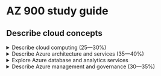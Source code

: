 # AZ 900 study guide

## Describe cloud concepts

<details>
  <summary>  Describe cloud computing (25—30%)  </summary>

- ### Define cloud computing

  > Cloud computing is the delivery of computing services over the internet.

- ### Describe the shared responsibility model

  > ![responsabilty model](https://docs.microsoft.com/en-us/learn/wwl-azure/describe-cloud-compute/media/shared-responsibility-b3829bfe.svg)

- ### Define cloud models, including public, private, and hybrid

  > | Private                                                           | Public                                                                    | Hybrid                                                                                                                      | Multi-cloud                                                                                                                          |
  > | ----------------------------------------------------------------- | ------------------------------------------------------------------------- | --------------------------------------------------------------------------------------------------------------------------- | ------------------------------------------------------------------------------------------------------------------------------------ |
  > | It’s a cloud built, controlled, and maintained by a single entity. It is required to be on a private network | built, controlled, and maintained by a third-party cloud provider         | uses both public and private clouds in an inter-connected environment                                                       | use multiple public cloud providers. Maybe you use different features from different cloud providers                                 |
  > | provides much greater control for the company and greater cost    | anyone that wants to purchase cloud services can access and use resources | users can flexibly choose which services to keep in public cloud and which to deploy to their private cloud infrastructure. | a multi-cloud environment you deal with two (or more) public cloud providers and manage resources and security in both environments. The company can augment on-premises resouces by proviind overflow capaciy.|
  >
  > > Azure Arc: set of technologies that helps manage your cloud environment

- ### Identify appropriate use cases for each cloud model

- ### Describe the consumption-based model

  > | CapEx                                                         | OpEx                                             |
  > | ------------------------------------------------------------- | ------------------------------------------------ |
  > | up-front expenditure to purchase or secure tangible resources | spending money on services or products over time |
  >
  > Cloud computing is opEx: you pay for the IT resources you use which helps you:
  >
  > - Plan and manage your operating costs.
  > - Run your infrastructure more efficiently.
  > - Scale as your business needs change.

- ### Compare cloud pricing models

## Describe the benefits of using cloud services

- ### Describe the benefits of high availability and scalability in the cloud

  > High availability focuses on ensuring maximum availability, regardless of disruptions or events that may occur. These guarantees are part of the service-level agreements (SLAs).
  > Scalability refers to the ability to adjust resources to meet demand
  > | Vertical scaling| Horizontal scaling |
  > | --------------- | ------------------ |
  > | need more processing power (add more CPUs or RAM to a VM) | add additional virtual machines or containers|

- ### Describe the benefits of reliability and predictability in the cloud

  > Reliability is the ability of a system to recover from failures and continue to function.
  > Predictability can be focused on performance predictability or cost predictability.
  > | Performance| Cost |
  > | --------------- | ------------------ |
  > | Autoscaling, load balancing, and high availability are just some of the cloud concepts that support performance predictability | forecasting the cost of the cloud spend|

- ### Describe the benefits of security and governance in the cloud

  > Governance
  >
  > - set templates help ensure that all your deployed resources meet corporate standards and government regulatory requirements.
  > - Cloud-based auditing helps flag any resource that’s out of compliance with your corporate standards and provides mitigation strategies
  > Security
  >
  > - cloud providers are typically well suited to handle things like distributed denial of service (DDoS) attacks
  > - maximum control of security (IAAS): lets you manage the operating systems and installed software
  > - Automatic patches and maintenanance (PAAS):

- ### Describe the benefits of manageability in the cloud

  > In the cloud, you can:
  >
  > - Automatically scale resource deployment based on need.
  > - Deploy resources based on a preconfigured template, removing the need for manual configuration.
  > - Monitor the health of resources and automatically replace failing resources.
  > - Receive automatic alerts based on configured metrics, so you’re aware of performance in real time.
  >   Using diffetent technologies such as:
  > - Through a web portal.
  > - Using a command line interface.
  > - Using APIs.
  > - Using PowerShell.

## Describe cloud service types

- ### Describe infrastructure as a service (IaaS)

  > ![iaas paas saas](https://docs.microsoft.com/en-us/learn/azure-fundamentals/fundamental-azure-concepts/media/iaas-paas-saas-575a09e9.png)
  >
  > - most flexible category of cloud services
  > - With IaaS, you’re essentially renting the hardware in a cloud datacenter, , but what you do with that hardware is up to you.
  >
- ### Describe platform as a service (PaaS)
  >
  > - middle ground between renting space in a datacenter (IAAS) and paying for a complete and deployed solution (SAAS)
  > - In a PaaS scenario, you don't have to worry about the licensing or patching for operating systems and databases.
  >
- ### Describe software as a service (SaaS)
  >
  > - The most complete cloud service model from a product perspective. Least flexible, it’s also the easiest to get up and running
  > - you’re essentially renting or using a fully developed application. Email, financial software, messaging applications, and connectivity software are all common examples of a SaaS implementation.
  >
- ### Identify appropriate use cases for each cloud service (IaaS, PaaS, SaaS)

  > Scenarios
  > | IAAS | PAAS | SAAS |
  > | --- | --- | --- |
  > |Lift-and-shift migration: You’re standing up cloud resources similar to your on-prem datacenter, and then simply moving the things running on-prem to running on the IaaS infrastructure. | Development framework: PaaS provides a framework that developers can build upon to develop or customize cloud-based applications | Email and messaging. Business productivity applications |
  > |Testing and development: You have established configurations for development and test environments that you need to rapidly replicate. You can stand up or shut down the different environments rapidly with an IaaS structure, while maintaining complete control. | Analytics or business intelligence: Tools provided as a service with PaaS allow organizations to analyze and mine their data, finding insights and patterns and predicting outcomes to improve forecasting, product design decisions, investment returns, and other business decisions. | Finance and expense tracking |

</details>

<details>
  <summary> Describe Azure architecture and services (35—40%) </summary>

## Describe the core architectural components of Azure

- ### Describe Azure regional, regional pairs, and sovereign regions
  
  > | Regional Pairs | Sovereign Regions |
  > | --- | --- |
  > |  Most Azure regions are paired with another region within the same geography (such as US, Europe, or Asia) at least 300 miles away   |  Sovereign regions are instances of Azure that are isolated from the main instance of Azure. You may need to use a sovereign region for compliance or legal purposes   |
  >
  > -
  >
  > -

- ### Describe availability zones
  >
  > - Availability zones are physically separate datacenters within an Azure region. Each availability zone is made up of one or more datacenters equipped with independent power, cooling, and networking
  > ![availability zone](https://docs.microsoft.com/en-gb/learn/wwl-azure/describe-core-architectural-components-of-azure/media/availability-zones-c22f95a3.png)
  > - Deploying two or more instances of an Azure virtual machine across two or more availability zones raises the virtual machine SLA to 99.99 percent. (from 99.9 percent)
  >
- ### Describe Azure datacenters
  >
  > - the datacenters are the same as large corporate datacenters. They’re facilities with resources arranged in racks, with dedicated power, cooling, and networking infrastructure

- ### Describe Azure resources and resource groups

  > ![azure resources and resource groups](https://docs.microsoft.com/en-gb/learn/wwl-azure/describe-core-architectural-components-of-azure/media/account-scope-levels-9ceb3abd.png)
  >
  > - A resource is the basic building block of Azure. Anything you create, provision, deploy, etc. is a resource
  > - Resource groups are simply groupings of resources. When you create a resource, you’re required to place it into a resource group. While a resource group can contain many resources, a single resource can only be in one resource group at a time.
  > - When you apply an action to a resource group, that action will apply to all the resources within the resource group
  > - If you delete a resource group, all the resources will be deleted
  > - If you grant or deny access to a resource group, you’ve granted or denied access to all the resources within the resource group

- ### Describe subscriptions

  > - subscriptions are a unit of management, billing, and scale. Similar to how resource groups are a way to logically organize resources, subscriptions allow you to logically organize your resource groups and facilitate billing.
  > - An account can have multiple subscriptions, but it’s only required to have one
  > - A subscription provides you with authenticated and authorized access to Azure products and services.
  > - You can use Azure subscriptions to define boundaries around Azure products, services, and resources
  >
  >  | Billing boundary | Access control boundary |
  >  | --- | --- |
  >  | determines how an Azure account is billed for using Azure     |  Azure applies access-management policies at the subscription level, and you can create separate subscriptions to reflect different organizational structures   |
  >  |  You can create multiple subscriptions for different types of billing requirements | This billing model allows you to manage and control access to the resources that users provision with specific subscriptions|
  >
  > - You can create additional subscription to sepearate:
  > >
  > > - Environments: to setup separate enviroments for prod and dev
  > > - Organizational structures: to manage contorl access to resoruces for users in different subscriptions
  > > - Billing: separate billing for prod and dev
  > >
- ### Describe management groups
  >
  > - Azure management groups provide a level of scope above subscriptions.  You organize subscriptions into containers called management groups and apply governance conditions to the management groups.
  > - All subscriptions within a management group automatically inherit the conditions applied to the management group
  >

- ### Describe the hierarchy of resource groups, subscriptions, and management groups
  >
  > - ![mgmt groups, subscriptions and resource group hierarchy](https://docs.microsoft.com/en-gb/learn/wwl-azure/describe-core-architectural-components-of-azure/media/management-groups-subscriptions-dfd5a108.png)
  >
## Describe Azure compute and networking services

- ### Compare compute types, including container instances, virtual machines (VMs), and functions

  | Container Instances                                                                                                                       | Virtual Machines                                             | Functions                                                                                                                                                                                                                                                                                                                                                                                     |
  | ----------------------------------------------------------------------------------------------------------------------------------------- | ------------------------------------------------------------ | --------------------------------------------------------------------------------------------------------------------------------------------------------------------------------------------------------------------------------------------------------------------------------------------------------------------------------------------------------------------------------------------- |
  | Containers are a virtualization environment.\
   You can run multiple containers on a virtual host\
   You don't have to manage the OS | IAAS where you need to set Size, Storage disk and networking | Azure Functions is an event-driven, serverless compute option that doesn’t require maintaining virtual machines or containers. It is ideal when you're only concerned about the code running your service and not about the underlying platform or infrastructure\
    Functions scale automatically based on demand\
   you're only charged for the CPU time used while your function runs |

- ### Describe VM options: including Azure Virtual Machines, Azure Virtual Machine Scale Sets, availability sets, and Azure Virtual Desktop

  > | Azure Virtual Machine scale sets                                                                                                                | Azure Virtual Machine availability sets                                                                                                                                                                            | Azure Virtual Desktop                                                                                                                                                                                                                                                         |
  > | ----------------------------------------------------------------------------------------------------------------------------------------------- | ------------------------------------------------------------------------------------------------------------------------------------------------------------------------------------------------------------------ | ----------------------------------------------------------------------------------------------------------------------------------------------------------------------------------------------------------------------------------------------------------------------------- |
  > | let you create and manage a group of identical, load-balanced VMs                                                                               | Availability sets are designed to ensure that VMs stagger updates and have varied power and network connectivity, preventing you from losing all your VMs with a single network or power failure.                  | Is a desktop and application virtualization service that runs on the cloud. It enables you to use a cloud-hosted version of Windows from any location                                                                                                                         |
  > | Scale sets allow you to centrally manage, configure, and update a large number of VMs                                                           | The update domain groups VMs that can be rebooted at the same time. This allows you to apply updates while knowing that only one update domain grouping will be offline at a time                                  | Provides centralized security management for users' desktops with Azure Active Directory.\
   You can enable multifactor authentication to secure user sign-ins. An azure multi-factor authentication server is ONLY REQUIRED for authentication when support users locate on on-premises Active Directory \
   You can also secure access to data by assigning granular role-based access controls (RBACs) to users. |
  > | The number of VM instances can automatically increase or decrease in response to demand, or you can set it to scale based on a defined schedule | The fault domain groups your VMs by common power source and network switch. This helps protect against a physical power or networking failure as the Vms are connected to different power and networking resources | the data and apps are separated from the local hardware.\
   user sessions are isolated in both single and multi-session environments\
                                                                                                                                    |

- ### Describe resources required for virtual machines
  >
  > - Size (purpose, number of processor cores, and amount of RAM)
  > - Storage disks (hard disk drives, solid state drives, etc.)
  > - Networking (virtual network, public IP address, and port configuration)
  >
- ### Describe application hosting options, including the Web Apps feature of Azure App Service, containers, and virtual machines

  > If you need to host your application on Azure, you might initially turn to a virtual machine (VM) or container. There are other hosting options that you can use with Azure, including Azure App Service.\
  >
  > Azure App Service is an HTTP-based service for hosting web applications, REST APIs, and mobile back ends. It offers automatic scaling and high availability
  >
  > - Deployment and management are integrated into the platform.
  > - Endpoints can be secured.
  > - Sites can be scaled quickly to handle high traffic loads.
  > - The built-in load balancing and traffic manager provide high availability.
  >   | Web apps | Api apps | WebJobs | Mobile apps |
  >
  >   | --- | --- | --- | --- |

- ### Describe virtual networking, including the purpose of Azure Virtual Networks, Azure virtual subnets, peering, Azure DNS, Azure VPN Gateway, and Azure ExpressRoute

  > - Azure Virtual Networking and Azure Virtual subnets enable Azure resources, such as VMs, web apps, and databases, to communicate with each other, with users on the internet, and with your on-premises client computers.
  >
  > > Isolation and segmentation:
  > >
  > > > - Azure virtual network allows you to create multiple isolated virtual networks.
  > > Communicate between Azure resources
  > > > - Virtual networks can connect not only VMs but other Azure resources, such as the App Service Environment for Power Apps, Azure Kubernetes Service, and Azure virtual machine scale sets.
  > > > - Service endpoints can connect to other Azure resource types, such as Azure SQL databases and storage accounts. This approach enables you to link multiple Azure resources to virtual networks to improve security and provide optimal routing between resources
  > > Communicate with on-premises resources
  > > > Azure virtual networks enable you to link resources together in your on-premises environment and within your Azure subscription. There are three mechanisms for you to achieve this connectivity:
  > > > - Point-to-site virtual private network connections are from a computer outside your organization back into your corporate network.\
  The client computer initiates an encrypted VPN connection to connect to the Azure virtual network.
  > > > - Site-to-site virtual private networks link your on-premises VPN device or gateway to the Azure VPN gateway in a virtual network.\
   The connection is encrypted and works over the internet.
  > > > - Azure ExpressRoute provides a dedicated private connectivity to Azure that doesn't travel over the internet.
  >>> ![express route](https://docs.microsoft.com/en-us/learn/azure-fundamentals/azure-networking-fundamentals/media/azure-connectivity-models-4deabab1.png)
  > > Route network traffic
  > > > By default, Azure routes traffic between subnets on any connected virtual networks, on-premises networks, and the internet. To ovveride these settings you can:
  > > >
  > > > - Route tables allow you to define rules about how traffic should be directed. You can create custom route tables that control how packets are routed between subnets
  > > > - Border Gateway Protocol (BGP) works with Azure VPN gateways, Azure Route Server, or Azure ExpressRoute to propagate on-premises BGP routes to Azure virtual networks.
  > > Filter network traffic
  > > > Azure virtual networks enable you to filter traffic between subnets by using the following approaches:
  > > >
  > > > - Network security groups are Azure resources that can contain multiple inbound and outbound security rules. You can define these rules to allow or block traffic, based on factors such as source and destination IP address, port, and protocol
  > > > - Network virtual appliances are specialized VMs that can be compared to a hardened network appliance. A network virtual appliance carries out a particular network function, such as running a firewall or performing wide area network (WAN) optimization
  > > Connect virtual networks (Peering)
  > > > You can link virtual networks together by using virtual network peering. These virtual networks can be in separate regions, which allows you to create a global interconnected network through Azure.\
   Peering allows two virtual networks to connect directly to each other. Network traffic between peered networks is private, and travels on the Microsoft backbone network, never entering the public internet.\
  > > > User-defined routes (UDR) allow you to control the routing tables between subnets within a virtual network or between virtual networks. This allows for greater control over network traffic flow.

- ### Virtual private networks

  > [link](https://docs.microsoft.com/en-gb/learn/modules/describe-azure-compute-networking-services/10-virtual-private-networks)
  >
  > - uses an encrypted tunnel within another network. VPNs are typically deployed to connect two or more trusted private networks to one another over an untrusted network (typically the public internet)\
   Traffic is encrypted while traveling over the untrusted network to prevent eavesdropping or other attacks. VPNs can enable networks to safely and securely share sensitive information

- ### VPN gateways

  > A VPN gateway is a type of virtual network gateway. Azure VPN Gateway instances are deployed in a dedicated subnet of the virtual network and enable the following connectivity
  >
  > - Connect on-premises datacenters to virtual networks through a site-to-site connection.
  > - Connect individual devices to virtual networks through a point-to-site connection.
  > - Connect virtual networks to other virtual networks through a network-to-network connection
  > When you deploy a VPN gateway, you specify the VPN type: either policy-based or route-based
  > | Policy-based VPN |  Route-based gateways |
  > | --- | --- |
  > |  specify statically the IP address of packets that should be encrypted through each tunnel |  IP routing (either static routes or dynamic routing protocols) decides which one of these tunnel interfaces to use when sending each packet. are the preferred connection method for on-premises devices |
  > | | Connections between virtual networks\
   Point-to-site connections\
   Multisite connections\
   Coexistence with an Azure ExpressRoute gateway  |
  > By default, VPN gateways are deployed as two instances in an active/standby
  
- ### Azure ExpressRoute

  > [link](https://docs.microsoft.com/en-gb/learn/modules/describe-azure-compute-networking-services/11-expressroute)\
  >
  > Azure ExpressRoute lets you extend your on-premises networks into the Microsoft cloud over a private connection, with the help of a connectivity provider. This connection is called an ExpressRoute Circuit.\
  > IT IS NOT USED TO SECURE TRAFFIC BETWEEN PRIVATE NETWORKS
   This allows you to connect offices, datacenters, or other facilities to the Microsoft cloud. Each location would have its own ExpressRoute circuit.
  >
  > - Connectivity can be from an any-to-any (IP VPN) network, a point-to-point Ethernet network, or a virtual cross-connection through a connectivity provider at a colocation facility
  > - ExpressRoute connections don't go over the public Internet. (reliability, faster, consistent latencies, and higher security than typical connections over the Internet)
  >
- ### Azure DNS

  > [link](https://docs.microsoft.com/en-gb/learn/modules/describe-azure-compute-networking-services/12-domain-name-system)
  > Azure DNS is a hosting service for DNS domains that provides name resolution by using Microsoft Azure infrastructure
  >
  > - DNS domains in Azure DNS are hosted on Azure's global network of DNS name servers, providing resiliency and high availability
  > - Azure DNS is based on Azure Resource Manager, which provides features such as:
  >
  > > - Azure role-based access control (Azure RBAC) to control who has access to specific actions for your organization.
  > > - Activity logs to monitor how a user in your organization modified a resource or to find an error when troubleshooting.
  > > - Resource locking to lock a subscription, resource group, or resource. Locking prevents other users in your organization from accidentally deleting or modifying critical resources.
  >
  > - you can manage your domains and records with the Azure portal, Azure PowerShell cmdlets, and the cross-platform Azure CLI. you can also use REST and API

- ### Define public and private endpoints

  > | Public                                                                   | Private                                                                                                             |
  > | ------------------------------------------------------------------------ | ------------------------------------------------------------------------------------------------------------------- |
  > | have a public IP address and can be accessed from anywhere in the world. | exist within a virtual network and have a private IP address from within the address space of that virtual network. |

## Describe Azure storage services

- ### Compare Azure storage services

- ### Describe storage tiers

- ### Describe redundancy options
  >
  >
  > - Redundancy ensures that your storage account meets its availability and durability targets even in the face of failures.
  > - Redundancy in the primary region:
  > Data in an Azure Storage account is always replicated three times in the primary region
  >
  >> - Locally redundant storage: LRS is the lowest-cost redundancy option and offers the least durability compared to other options.\
  LRS provides at least 11 nines of durability (99.999999999%) of objects over a given year.
  >> - Zone-redundant storage: ZRS replicates your Azure Storage data synchronously across three Azure availability zones in the primary region.\
  ZRS offers durability for Azure Storage data objects of at least 12 nines (99.9999999999%) over a given year
  >>
  > - Redundancy in a secondary region:
  > For applications requiring high durability, you can choose to additionally copy the data in your storage account to a secondary region that is hundreds of miles away from the primary region
  >
  >> - Geo-redundant storage:  GRS copies your data synchronously three times within a single physical location in the primary region using LRS. It then copies your data asynchronously to a single physical location in the secondary region (the region pair) using LRS\
  GRS offers durability for Azure Storage data objects of at least 16 nines (99.99999999999999%) over a given year
  >> - Geo-zone-redundant storage:  Data in a GZRS storage account is copied across three Azure availability zones in the primary region (similar to ZRS) and is also replicated to a secondary geographic region, using LRS, for protection from regional disaster
  >>
- ### Describe storage account options and storage types

  > |Azure Blobs| Azure Files | Azure Queues | Azure Disks |
  > | --- | ---| ---| ---|
  > | A massively scalable object store for text and binary data. Also includes support for big data analytics through Data Lake Storage Gen2 | Managed file shares for cloud or on-premises deployments | A messaging store for reliable messaging between application components | Block-level storage volumes for Azure VMs.  Azure Files ensures the data is encrypted at rest, and the SMB protocol ensures the data is encrypted in transit. |
  > | URLs, the Azure Storage REST API, Azure PowerShell, Azure CLI, or an Azure Storage client library |  PowerShell cmdlets and Azure CLI can be used to create, mount, and manage Azure file shares as well as Azure portal and Azure Storage Explore.  | |  |
  > | | | |
  >>
  > - Blob storage tiers:
  >>
  >> - Hot access tier: Optimized for storing data that is accessed frequently (for example, images for your website).
  >>
  >> - Cool access tier: Optimized for data that is infrequently accessed and stored for at least 30 days (for example, invoices for your customers).
  >>
  >> - Archive access tier: Appropriate for data that is rarely accessed and stored for at least 180 days, with flexible latency requirements (for example, long-term backups).
  >>
  >> - Only the hot and cool access tiers can be set at the account level. The archive access tier isn't available at the account level.
  >>
- ### Identify options for moving files, including AzCopy, Azure Storage Explorer, and Azure File Sync

  > | AZCopy | Azure Storage Explorer | Azure File Sync |
  > | --- | --- | --- |
  > | command-line utility that you can use to copy blobs or files to or from your storage account    | standalone app that provides a graphical interface to manage files and blobs in your Azure Storage Account. It works on Windows, macOS, and Linux.     |  tool that lets you centralize your file shares in Azure Files and keep the flexibility, performance, and compatibility of a Windows file server.  it will automatically stay bi-directionally synced with your files in Azure   |

- ### Describe migration options, including Azure Migrate and Azure Data Box
  >
  > - Azure Migrate: migrate from an on-premises environment to the cloud
  > - Azure Data Box: physical migration service that helps transfer large amounts of data(data sizes larger than 40 TB).
  >

## Describe Azure identity, access, and security

- ### Describe directory services in Azure, including Azure Active Directory (Azure AD) and Azure Active Directory Domain Services (Azure AD DS)
  >
  > - Azure Active Directory (Azure AD) is a directory service that enables you to sign in and access both Microsoft cloud applications and cloud applications that you develop. It is Microsoft's cloud-based identity and access management service.  Azure AD can detect sign-in attempts from unexpected locations or unknown devices
  > - Choose premium if you want to piublish on-premises web apps using AD and if you want your on-premise user to be able to reset their own password. SSO is available with free
  > - Services offered by Azure AD:
  >  
  > | Authentication | Single sign-on | Application Management | Device Management |
  > | --- | --- | --- | --- |
  > | verifying identity to access applications and resources | enables you to remember only one username and one password to access multiple applications | You can manage your cloud and on-premises apps | supports the registration of devices. Registration enables devices to be managed through tools like Microsoft Intune
  >
  > - ![azure-ad-connect](https://docs.microsoft.com/en-us/learn/azure-fundamentals/secure-access-azure-identity-services/media/3-azure-ad-connect.png)
  > - Azure AD Connect connect your existing Active Directory installation (on-premise) with Azure AD (cloud)
  > - Azure AD Connect synchronizes changes between both identity systems, so you can use features like SSO, multifactor authentication, and self-service password reset under both systems.
  > - Password writeback is a feature enabled with Azure AD Connect that allows password changes in the cloud to be written back to an existing on-premises directory in real time.
  >
  > - Azure Active Directory Domain Services: is a service that provides managed domain services such as domain join, group policy, lightweight directory access protocol (LDAP), and Kerberos/NTLM authentication
  > - An Azure AD DS managed domain lets you run legacy applications in the cloud that can't use modern authentication method
  > - Azure AD DS integrates with your existing Azure AD tenant. This integration lets users sign into services and applications connected to the managed domain using their existing credentials

- ### Describe authentication methods in Azure, including single sign-on (SSO), multifactor authentication, and passwordless
  >
  > - Authentication is the process of establishing the identity of a person, service, or device. It requires the person, service, or device to provide some type of credential to prove who they are.
  > ![authN-authZ](https://docs.microsoft.com/en-us/learn/azure-fundamentals/secure-access-azure-identity-services/media/2-id-card-access.png)
  > - Single sign-on (SSO) enables a user to sign in one time and use that credential to access multiple resources and applications from different providers. For SSO to work, the different applications and providers must trust the initial authenticator
  > - Multifactor authentication is the process of prompting a user for an extra form (or factor) of identification during the sign-in process.
  > - Azure AD Multi-Factor Authentication is a Microsoft service that provides multifactor authentication capabilities. It provides an additional form of authentication during sign-in, such as a phone call or mobile app notification
  > - Passwordless authentication methods are more convenient because the password is removed and replaced with something you have, plus something you are, or something you know
  >
  >
- ### Describe external identities and guest access in Azure
  >
  > - An external identity is a person, device, service, etc. that is outside your organization. Azure AD External Identities refers to all the ways you can securely interact with users outside of your organization
  >
- ### Describe Azure AD Conditional Access
  >
  > - Conditional Access is a tool that Azure Active Directory uses to allow (or deny) access to resources based on identity signals\
  A user might not be challenged for second authentication factor if they're at a known location. However, they might be challenged for a second authentication factor if their sign-in signals are unusual or they're at an unexpected location
  > - To use Conditional Access, you need an Azure AD Premium P1 or P2 license. If you have a Microsoft 365 Business Premium license, you also have access to Conditional Access features
  >
- ### Describe Azure role-based access control (RBAC)
  >
  > - Azure RBAC provides built-in roles that describe common access rules for cloud resources.
  > - Role-based access control is applied to a scope, which is a resource or set of resources that this access applies to.\
  ![rbac](https://docs.microsoft.com/en-gb/learn/wwl-azure/describe-azure-identity-access-security/media/role-based-access-scope-4b12a8f3.png)
  > - Azure RBAC is hierarchical, in that when you grant access at a parent scope, those permissions are inherited by all child scopes
  > - Azure RBAC is enforced on any action that's initiated against an Azure resource that passes through Azure Resource Manage
  > - When you assign the Owner role to a user at the management group scope, that user can manage everything in all subscriptions within the management group.
  > - When you assign the Reader role to a group at the subscription scope, the members of that group can view every resource group and resource within the subscription.
  > - When you assign the Contributor role to an application at the resource group scope, the application can manage resources of all types within that resource group, but not other resource groups within the subscription.

- ### Describe the concept of Zero Trust
  >
  > - Zero Trust is a security model that assumes the worst case scenario and protects resources with that expectation
  > - Trust security model, which is based on these guiding principles:
  >
  >|Verify explicitly | Use least privilege access| Assume breach|
  > |---|---|---|
  > |Always authenticate and authorize based on all available data points.| Limit user access with Just-In-Time and Just-Enough-Access (JIT/JEA), risk-based adaptive policies, and data protection.|  Minimize blast radius and segment access. Verify end-to-end encryption. Use analytics to get visibility, drive threat detection, and improve defenses.|

- ### Describe the purpose of the defense in depth model
  >
  > - The objective of defense-in-depth is to protect information and prevent it from being stolen by those who aren't authorized to access it.\
  A defense-in-depth strategy uses a series of mechanisms to slow the advance of an attack that aims at acquiring unauthorized access to data.
  >
  > ![in-depth defense](https://docs.microsoft.com/en-gb/learn/wwl-azure/describe-azure-identity-access-security/media/defense-depth-486afc12.png)
  >
  > - Each layer provides protection so that if one layer is breached, a subsequent layer is already in place to prevent further exposure. This approach removes reliance on any single layer of protection.
  >
  > | The physical security layer | The identity and access layer| The perimeter layer | The network layer | The compute layer| The application layer | The data layer|  
  > |---| --- | ---| --- | ---| --- |---|
  > |the first line of defense to protect computing hardware in the datacenter |controls access to infrastructure and change control | uses distributed denial of service (DDoS) protection to filter large-scale attacks before they can cause a denial of service for users | limits communication between resources through segmentation and access controls. | secures access to virtual machines.| helps ensure that applications are secure and free of security vulnerabilities. | controls access to business and customer data that you need to protect |

- ### Describe Azure Firewall
  >
  > - A firewall is a network security device that monitors incoming and outgoing network traffic and decides whether to allow or block specific traffic based on a defined set of security rules
  > - Azure Firewall is a managed, cloud-based network security service that helps protect resources in your Azure virtual networks.
  > - Azure Firewall provides a central location to create, enforce, and log application and network connectivity policies across subscriptions and virtual networks.
  > - The service is integrated with Azure Monitor to enable logging and analytics.
  >
- ### Describe  Azure DDoS Protection
  >
  > - DDoS Protection identifies the attacker's attempt to overwhelm the network and blocks further traffic from them, ensuring that traffic never reaches Azure resources. Legitimate traffic from customers still flows into Azure without any interruption of service
  >>
  >> - The Basic service tier is automatically enabled for free as part of your Azure subscription.
  >> - The Standard service tier provides additional mitigation capabilities that are tuned specifically to Azure Virtual Network resources

- ### Describe the purpose of Microsoft Defender for Cloud
>
> - Defender for Cloud is a monitoring tool for security posture management and threat protection. It monitors your cloud, on-premises, hybrid, and multi-cloud environments to provide guidance and notifications aimed strengthening your security posture
> - in the regulatory compliance dashboard you can see the number of passing and failing assesments and overall complaince score
> - ![defender for cloud](https://docs.microsoft.com/en-us/azure/defender-for-cloud/media/secure-score-security-controls/single-secure-score-via-mobile.png)
> - When necessary, Defender for Cloud can automatically deploy a Log Analytics agent to gather security-related data.\
For Azure machines, deployment is handled directly.\
For hybrid and multi-cloud environments, Microsoft Defender plans are extended to non Azure machines with the help of Azure Arc
> - Recommendations help you reduce the attack surface across each of your resources.
> - The list of recommendations is enabled and supported by the Azure Security Benchmark.\
This Microsoft-authored, Azure-specific, benchmark provides a set of guidelines for security and compliance best practices based on common compliance frameworks.
> - Defender for Cloud groups the recommendations into security controls and adds a secure score value to each control
> - Defender for Cloud fills three vital needs as you manage the security of your resources and workloads in the cloud and on-premises:
>>
>> - Continuously assess: Know your security posture.\
Identify and track vulnerabilities.
>> - Secure: Harden resources and services with Azure Security Benchmark.
>> - Defend: Detect and resolve threats to resources, workloads, and services.

</details>
  
<details>
  <summary> Explore Azure database and analytics services </summary>

## Descibe azure databases and analytics services

- ### Explore Azure SQL Database
  >
  > - Azure SQL Database is a platform as a service (PaaS) database engine. It handles most of the database-management functions — such as upgrading, patching, backups, and monitoring — without user involvemen
  > - You can migrate your existing SQL Server databases with minimal downtime by using the Azure Database Migration Service
  > - Azure SQL Database only uses the default SQL_Latin1_General_CP1_CI_AS server collation

- ### Explore Azure database for MySQL
  >
  > - Azure Database for MySQL (PaaS)is a relational database service in the cloud and it's based on the MySQL Community Edition database engine, versions 5.6, 5.7, and 8.0
  > - Azure Database for MySQL is the logical choice for existing LAMP stack applications

- ### Explore Azure Database for PostgreSQL
  >
  > - Azure Database for PostgreSQL is a relational database service in the cloud. The server software is based on the community version of the open-source PostgreSQL database engine
  > - Azure Database for PostgreSQL is available in two deployment options:
  >>
  >> - Single Server: The Single Server deployment option offers three pricing tiers:
  >>
  >>   | Basic|  General Purpose| Memory Optimized |
  >>    | --- | --- | --- |
  >> - Hyperscale (Citus): The Hyperscale (Citus) option horizontally scales queries across multiple machines by using sharding\
  >>   It serves applications that require greater scale and performance, generally workloads that are approaching, or already exceed, 100 GB of data
  >
- ### Explore Azure SQL Managed Instance

  > - Azure SQL Managed Instance is a scalable cloud data service that provides the broadest SQL Server database engine compatibility with all the benefits of a fully managed platform as a service
  > - supports cyrillic caracters
  > - Azure SQL Managed Instance makes it easy to migrate your on-premises data on SQL Server to the cloud using the Azure Database Migration Service (DMS) or native backup and restore
  > ![migrations steps](https://docs.microsoft.com/en-us/learn/azure-fundamentals/azure-database-fundamentals/media/migration-process-flow-small-a899c59c.png)

- ### Explore big data and analytics
>
> - Microsoft Azure supports a broad range of technologies and services to provide big data and analytic solutions
>
> |Azure Synapse Analytics| Azure HDInsight| Azure Databricks| Azure Data Lake Analytics|
> | ---|---|---|---|
> |is a limitless analytics service that brings together enterprise-data warehousing and big-data analytics| is a fully managed, open-source analytics service for enterprises|helps you unlock insights from all your data and build artificial intelligence solutions| is an on-demand analytics job service that simplifies big data|
> |You have a unified experience to ingest, prepare, manage, and serve data for immediate business intelligence and machine learning needs|You can run popular open-source frameworks and create cluster types such as Apache Spark, Apache Hadoop, Apache Kafka, Apache HBase, Apache Storm, and Machine Learning Services|Azure Databricks supports Python, Scala, R, Java, and SQL, as well as data science frameworks and libraries including TensorFlow, PyTorch, and scikit-learn|The analytics service can handle jobs of any scale instantly by setting the dial for how much power you need. You only pay for your job when it's running, making it more cost-effective|

</details>
<details>
  <summary> Describe Azure management and governance (30—35%) </summary>

## Describe cost management in Azure

- ### Describe factors that can affect costs in Azure
  >
  > - That OpEx cost can be impacted by many factors. Some of the impacting factors are:
  >
  > |Resource type | Consumption | Maintenance | Geography | Subscription type | Azure Marketplace |
  > | --- | --- |--- |--- |--- |--- |
  > || If you use more compute this cycle, you pay more. If you use less in the current cycle, you pay less||Creating the same storage account in different regions may show different costs |Some Azure subscription types also include usage allowances, which affect costs.||
  > ||Azure also offers the ability to commit to using a set amount of cloud resources in advance and receiving discounts on those “reserved” resources||| Azure free trial subscription provides access to a number of Azure products that are free for 12 months. It also includes credit to spend within your first 30 days of sign-up. You'll get access to more than 25 products that are always free (based on resource and region availability).||

- ### Compare the Pricing calculator and the Total Cost of Ownership (TCO) calculator
  >
  > - The Azure pricing calculator is designed to give you an estimated cost for provisioning resources in Azure.\
  The pricing calculator’s focus is on the cost of provisioned resources in Azure.
  > - The TCO calculator is designed to help you compare the costs for running an on-premises infrastructure compared to an Azure Cloud infrastructure
  > - The TCO calculator involves three step
  > ![Tco calculator steps](https://docs.microsoft.com/en-gb/learn/wwl-azure/describe-cost-management-azure/media/total-cost-ownership-calculator-steps-76e927a5.png)
  >
- ### Describe the Azure Cost Management and Billing tool
  >
  > - Cost Management is a SAAS that provides the ability to quickly check Azure resource costs, create alerts based on resource spend, and create budgets that can be used to automate management of resources.
  > Cost analysis is a subset of Cost Management that provides a quick visual for your Azure costs.\
  It allows you to  analyze your organizational costs. You can view aggregated costs by organization to understand where costs are accrued and to identify spending trends
  > Cost alerts provide a single location to quickly check on all of the different alert types that may show up in the Cost Management service. Three types of alerts:
  >
  > | Budget | Credit |  Department spending quota|
  > | --- | --- | --- |
  > | notify you when spending, based on usage or cost, reaches or exceeds the amount defined in the alert condition of the budget. | Credit alerts notify you when your Azure credit monetary commitments are consumed| Department spending quota alerts notify you when department spending reaches a fixed threshold of the quota|
  > |Budget alerts are generated automatically whenever the budget alert conditions are met|Credit alerts are generated automatically at 90% and at 100% of your Azure credit balance|Whenever a threshold is met, it generates an email to department owners, and appears in cost alerts|
  >
  > - A budget is where you set a spending limit for Azure. You can set budgets based on a subscription, resource group, service type, or other criteria. When you set a budget, you will also set a budget alert. When the budget hits the budget alert level, it will trigger a budget alert that shows up in the cost alerts area.
  > - Azure Reservations are a benefit offered by Microsoft that can save you up to 72% as compared to pay-as-you-go prices.
  > - The cost of Azure products, services, and resources can vary across locations and regions. If possible, you should use them in those locations and regions where they cost less.
  > - Over time, one way to reduce costs is to gradually move IaaS workloads to run on platform as a service (PaaS) services.
  >
- ### Describe the purpose of tags
  >
  > - Tags provide extra information, or metadata, about your resources. It is a way to organize resources.
  > - You can add, modify, or delete resource tags through Windows PowerShell, the Azure CLI, Azure Resource Manager templates, the REST API, or the Azure portal.
  > - You can use Azure Policy to enforce tagging rules and conventions.

## Describe features and tools in Azure for governance and compliance

- ### Describe the purpose of Azure Policy
  >
  > - Azure Policy is a service in Azure that enables you to create, assign, and manage policies that control or audit your resources
  > - Azure Policy enables you to define both individual policies and groups of related policies, known as initiatives
  > - Azure Policies are inherited, so if you set a policy at a high level, it will automatically be applied to all of the groupings that fall within the parent
  > - An Azure Policy initiative is a way of grouping related policies together. The initiative definition contains all of the policy definitions to help track your compliance state for a larger goal

- ### Describe the purpose of Azure Blueprints
  >
  > - Azure Blueprints lets you standardize cloud subscription or environment deployments. Instead of having to configure features like Azure Policy for each new subscription, with Azure Blueprints you can define repeatable settings and policies that are applied as new subscriptions are created
  > - Each component in the blueprint definition is known as an artifact. \
  It is possible for artifacts to have no additional parameters (configurations)
  > - Azure Blueprints are version-able
  > - Blueprints are JSON files

- ### Describe Cloud Adoption Framework for Azure
  >
  > - The Cloud Adoption Framework helps you create and implement the business and technology strategies needed to succeed in the cloud
  > - ![cloud adoption framework](https://docs.microsoft.com/en-us/learn/azure-fundamentals/build-cloud-governance-strategy-azure/media/2-framework-stages-9b54ccbe.png)
  >
  >
- ### Describe the purpose of resource locks
  >
  > - A resource lock prevents resources from being accidentally deleted or changed.
  > - two types of resource locks:
  >>
  >> - Delete means authorized users can still read and modify a resource, but they can't delete the resource.
  >> - ReadOnly means authorized users can read a resource, but they can't delete or update the resource. Applying this lock is similar to restricting all authorized users to the permissions granted by the Reader role
  > You can manage resource locks from the Azure portal, PowerShell, the Azure CLI, or from an Azure Resource Manager templat

- ### Describe the purpose of the Service Trust Portal
  >
  > - The Microsoft Service Trust Portal is a portal that provides access to various content, tools, and other resources about Microsoft security, privacy, and compliance practices.

## Describe features and tools for managing and deploying Azure resources

- ### Describe the Azure portal
  >
  > - The Azure portal is a web-based, unified console that provides an alternative to command-line tools. With the Azure portal, you can manage your Azure subscription by using a graphical user interface

- ### Describe Azure Cloud Shell, including Azure CLI and Azure PowerShell
  >
  > - Azure Cloud Shell is a browser-based shell tool that allows you to create, configure, and manage Azure resources using a shell. Azure Cloud Shell support both Azure PowerShell and the Azure Command Line Interface (CLI), which is a Bash shell
  > - Azure PowerShell is a shell with which developers, DevOps, and IT professionals can run commands called command-lets (cmdlets). These commands call the Azure REST API to perform management tasks in Azure
  > - The Azure CLI is functionally equivalent to Azure PowerShell, with the primary difference being the syntax of commands. While Azure PowerShell uses PowerShell commands, the Azure CLI uses Bash commands.

- ### Describe the purpose of Azure Arc
  >
  > - Azure Arc simplifies governance and management by delivering a consistent multi-cloud and on-premises management platform
  > - Azure Arc provides a centralized, unified way to:
  >
  >> - Manage your entire environment together by projecting your existing non-Azure resources into ARM.
  >> - Manage multi-cloud and hybrid virtual machines, Kubernetes clusters, and databases as if they are running in Azure.
  >> - Use familiar Azure services and management capabilities, regardless of where they live.
  >> - Continue using traditional ITOps while introducing DevOps practices to support new cloud and native patterns in your environment.
  >> - Configure custom locations as an abstraction layer on top of Azure Arc-enabled Kubernetes clusters and cluster extensions.

- ### Describe Azure Resource Manager and Azure Resource Manager templates (ARM templates)
  >
  > - Azure Resource Manager (ARM) is the deployment and management service for Azure. It provides a management layer that enables you to create, update, and delete resources in your Azure account
  > - A Resource Manager template is a JSON file that defines what you want to deploy to Azure
  > - ARM templates are another example of infrastructure as code at work.
  > - ou can describe the resources you want to use in a declarative JSON format. With an ARM template, the deployment code is verified before any code is run
  >
  >
## Describe monitoring tools in Azure

- ### Describe the purpose of Azure Advisor
  >
  > - Azure Advisor evaluates your Azure resources and makes recommendations to help improve reliability, security, and performance
  > - Azure Advisor integrates with Microsoft Defender for Cloud to help prevent, detetct and respond to threats to Azure resources.
  > - The recommendations are available via the Azure portal and the API, and you can set up notifications to alert you to new recommendations.
  > - When you're in the Azure portal, the Advisor dashboard displays personalized recommendations for all your subscriptions
  >
  > | Reliability| Security |  Performance  |Operational Excellence  |Cost |
  > | --- |--- |--- |--- |--- |
  > | Used to ensure and improve the continuity of your business-critical applications| Used to detect threats and vulnerabilities that might lead to security breaches.| Used to improve the speed of your applications| Used to help you achieve process and workflow efficiency, resource manageability, and deployment best practices| Azure Advisor identifies unused or underutilized resources and recommends unused resources that you can remove. This information helps you configure your resources to match your actual workload.|

- ### Describe Azure Service Health
  >
  > - Azure Service Health provides a personalized view of the health of the Azure services, regions, and resources you rely on.\
  > Service Health helps you keep an eye on several event types
  >
  > | Service issues| Planned maintenance|Health advisories |
  > | --- |--- |--- |
  > |are problems in Azure, such as outages, that affect you right now|  events can affect your availability.| are issues that require you to act to avoid service interruption, including service retirements and breaking changes |

- ### Describe Azure Monitor, including Log Analytics, Azure Monitor alerts, and Application Insights
  >
  > - Azure Monitor is a platform for collecting data on your resources, analyzing that data, visualizing the information, and even acting on the result
  > - Azure Log Analytics is the tool in the Azure portal where you’ll write and run log queries on the data gathered by Azure Monitor
  > - Azure Monitor Alerts are an automated way to stay informed when Azure Monitor detects a threshold being crossed. You set the alert conditions, the notification actions, and then Azure Monitor Alerts notifies when an alert is triggered
  > - Azure Monitor Alerts use action groups to configure who to notify and what action to take. An action group is simply a collection of notification and action preferences that you associate with one or multiple alerts.
  >
  >> ![azure-monitor](https://docs.microsoft.com/en-us/learn/azure-fundamentals/monitoring-fundamentals/media/2-identify-product-options-01.png)
  >>
  >> - Application Insights, an Azure Monitor feature, monitors your web applications. With Application Insights, your application developers can take advantage of the powerful data-analysis platform in Azure Monitor to gain deep insights into an application's operations and diagnose errors without having to wait for users to report them.

### Describe Azure Security Center
  >
  > - is a monitoring service that provides visibility of your security posture across all of your services, both on Azure and on-premises.\
       The term security posture refers to cybersecurity policies and controls, as well as how well you can predict, prevent, and respond to security threats
  > - In the dashboard you can view its overall regulatory compliance from a security perspective all from one place.
  >

### Describe Azure Sentinel
  >
  > - Azure Sentinel is Microsoft's cloud-based SIEM (security information and event management) system. It uses intelligent security analytics and threat analysis.

### Desribe Azure Key Vault
>
> - Azure Key Vault is a centralized cloud service for storing an application's secrets in a single, central location. It provides secure access to sensitive information by providing access control and logging capabilities.

### Describe Azure Dedicated Host
>
> - Azure Dedicated Host provides dedicated physical servers to host your Azure VMs for Windows and Linux.
> - Some organizations must follow regulatory compliance that requires them to be the only customer using the physical machine that hosts their virtual machines.
> - You're charged per dedicated host, independent of how many VMs you deploy to it.\
The host price is based on the VM family, type (hardware size), and region.
>
</details>
